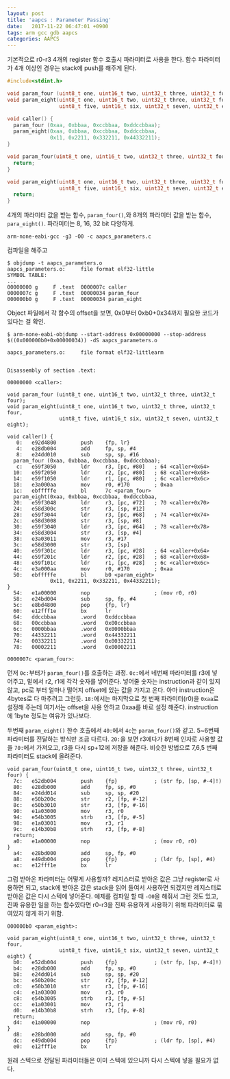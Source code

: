 ```yaml
---
layout: post
title: 'aapcs : Parameter Passing'
date:   2017-11-22 06:47:01 +0900
tags: arm gcc gdb aapcs
categories: AAPCS
---
```

기본적으로 r0-r3 4개의 register 함수 호출시 파라미터로 사용을 한다. 함수 파라미터가 4개 이상인 경우는 stack에 push를 해주게 된다.

```c
#include<stdint.h>

void param_four (uint8_t one, uint16_t two, uint32_t three, uint32_t four);
void param_eight(uint8_t one, uint16_t two, uint32_t three, uint32_t four,
                 uint8_t five, uint16_t six, uint32_t seven, uint32_t eight);

void caller() {
  param_four (0xaa, 0xbbaa, 0xccbbaa, 0xddccbbaa);
  param_eight(0xaa, 0xbbaa, 0xccbbaa, 0xddccbbaa,
              0x11, 0x2211, 0x332211, 0x44332211);
}

void param_four(uint8_t one, uint16_t two, uint32_t three, uint32_t four) {
  return;
}

void param_eight(uint8_t one, uint16_t two, uint32_t three, uint32_t four,
                 uint8_t five, uint16_t six, uint32_t seven, uint32_t eight) {
  return;
}
```
4개의 파라미터 값을 받는 함수, `param_four()`,와 8개의 파라미터 값을 받는 함수, `para_eight()`. 파라미터는 8, 16, 32 bit 다양하게.

```
arm-none-eabi-gcc -g3 -O0 -c aapcs_parameters.c
```
컴파일을 해주고

```
$ objdump -t aapcs_parameters.o
aapcs_parameters.o:     file format elf32-little
SYMBOL TABLE:
...
00000000 g     F .text  0000007c caller
0000007c g     F .text  00000034 param_four
000000b0 g     F .text  00000034 param_eight
```
Object 파일에서 각 함수의 offset을 보면, 0x0부터 0xb0+0x34까지 필요한 코드가 있다는 걸 확인.

```
$ arm-none-eabi-objdump --start-address 0x00000000 --stop-address $((0x000000b0+0x00000034)) -dS aapcs_parameters.o

aapcs_parameters.o:     file format elf32-littlearm


Disassembly of section .text:

00000000 <caller>:

void param_four (uint8_t one, uint16_t two, uint32_t three, uint32_t four);
void param_eight(uint8_t one, uint16_t two, uint32_t three, uint32_t four,
                 uint8_t five, uint16_t six, uint32_t seven, uint32_t eight);

void caller() {
   0:   e92d4800        push    {fp, lr}
   4:   e28db004        add     fp, sp, #4
   8:   e24dd010        sub     sp, sp, #16
  param_four (0xaa, 0xbbaa, 0xccbbaa, 0xddccbbaa);
   c:   e59f3050        ldr     r3, [pc, #80]   ; 64 <caller+0x64>
  10:   e59f2050        ldr     r2, [pc, #80]   ; 68 <caller+0x68>
  14:   e59f1050        ldr     r1, [pc, #80]   ; 6c <caller+0x6c>
  18:   e3a000aa        mov     r0, #170        ; 0xaa
  1c:   ebfffffe        bl      7c <param_four>
  param_eight(0xaa, 0xbbaa, 0xccbbaa, 0xddccbbaa,
  20:   e59f3048        ldr     r3, [pc, #72]   ; 70 <caller+0x70>
  24:   e58d300c        str     r3, [sp, #12]
  28:   e59f3044        ldr     r3, [pc, #68]   ; 74 <caller+0x74>
  2c:   e58d3008        str     r3, [sp, #8]
  30:   e59f3040        ldr     r3, [pc, #64]   ; 78 <caller+0x78>
  34:   e58d3004        str     r3, [sp, #4]
  38:   e3a03011        mov     r3, #17
  3c:   e58d3000        str     r3, [sp]
  40:   e59f301c        ldr     r3, [pc, #28]   ; 64 <caller+0x64>
  44:   e59f201c        ldr     r2, [pc, #28]   ; 68 <caller+0x68>
  48:   e59f101c        ldr     r1, [pc, #28]   ; 6c <caller+0x6c>
  4c:   e3a000aa        mov     r0, #170        ; 0xaa
  50:   ebfffffe        bl      b0 <param_eight>
              0x11, 0x2211, 0x332211, 0x44332211);
}
  54:   e1a00000        nop                     ; (mov r0, r0)
  58:   e24bd004        sub     sp, fp, #4
  5c:   e8bd4800        pop     {fp, lr}
  60:   e12fff1e        bx      lr
  64:   ddccbbaa        .word   0xddccbbaa
  68:   00ccbbaa        .word   0x00ccbbaa
  6c:   0000bbaa        .word   0x0000bbaa
  70:   44332211        .word   0x44332211
  74:   00332211        .word   0x00332211
  78:   00002211        .word   0x00002211

0000007c <param_four>:
```

먼저 `0c:`부터가 `param_four()`를 호출하는 과정. `0c:`에서 네번째 파라미터를 r3에 넣어주고, 밑에서 r2, r1에 각각 숫자를 넣어준다. 넣어줄 숫자는 instruction과 같이 있지 않고, pc로 부터 얼마나 떨어지 offset에 있는 값을 가지고 온다. 아마 instruction은 4bytes로 다 마추려고 그런듯. `18:`에서는 마지막으로 첫 번째 파라미터(r0)을 `0xaa`로 설정해 주는데 여기서는 offset을 사용 안하고 0xaa를 바로 설정 해준다. instruction에 1byte 정도는 여유가 있나보다.

두번째 `param_eight()` 한수 호출에서 `40:`에서 `4c`는 `param_four()`와 같고. 5~6번째 파라미터를 전달하는 방식만 조금 다르다. `20:`을 보면 r3에다가 8번째 인자로 사용할 값을 `70:`에서 가져오고, r3을 다시 sp+12에 저장을 해준다. 비슷한 방법으로 7,6,5 번째 파라미터도 stack에 올려준다.

```
void param_four(uint8_t one, uint16_t two, uint32_t three, uint32_t four) {
  7c:   e52db004        push    {fp}            ; (str fp, [sp, #-4]!)
  80:   e28db000        add     fp, sp, #0
  84:   e24dd014        sub     sp, sp, #20
  88:   e50b200c        str     r2, [fp, #-12]
  8c:   e50b3010        str     r3, [fp, #-16]
  90:   e1a03000        mov     r3, r0
  94:   e54b3005        strb    r3, [fp, #-5]
  98:   e1a03001        mov     r3, r1
  9c:   e14b30b8        strh    r3, [fp, #-8]
  return;
  a0:   e1a00000        nop                     ; (mov r0, r0)
}
  a4:   e28bd000        add     sp, fp, #0
  a8:   e49db004        pop     {fp}            ; (ldr fp, [sp], #4)
  ac:   e12fff1e        bx      lr
```
그럼 받아온 파라미터는 어떻게 사용할까? 레지스터로 받아온 값은 그냥 register로 사용하면 되고, stack에 받아온 값은 stack을 읽어 들여서 사용하면 되겠지만 레지스터로 받아온 값은 다시 스텍에 넣어준다. 예제를 컴파일 할 때 `-O0`을 해줘서 그런 것도 있고, 진짜 유용한 일을 하는 함수였다면 r0-r3을 진짜 유용하게 사용하기 위해 파라미터로 묶여있지 않게 하기 위함.

```
000000b0 <param_eight>:

void param_eight(uint8_t one, uint16_t two, uint32_t three, uint32_t four,
                 uint8_t five, uint16_t six, uint32_t seven, uint32_t eight) {
  b0:   e52db004        push    {fp}            ; (str fp, [sp, #-4]!)
  b4:   e28db000        add     fp, sp, #0
  b8:   e24dd014        sub     sp, sp, #20
  bc:   e50b200c        str     r2, [fp, #-12]
  c0:   e50b3010        str     r3, [fp, #-16]
  c4:   e1a03000        mov     r3, r0
  c8:   e54b3005        strb    r3, [fp, #-5]
  cc:   e1a03001        mov     r3, r1
  d0:   e14b30b8        strh    r3, [fp, #-8]
  return;
  d4:   e1a00000        nop                     ; (mov r0, r0)
}
  d8:   e28bd000        add     sp, fp, #0
  dc:   e49db004        pop     {fp}            ; (ldr fp, [sp], #4)
  e0:   e12fff1e        bx      lr
```
원래 스텍으로 전달된 파라미터들은 이미 스텍에 있으니까 다시 스텍에 넣을 필요가 없다.
